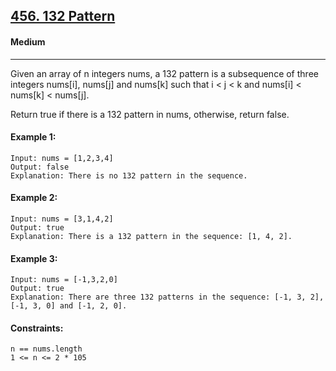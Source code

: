 [456. 132 Pattern](https://leetcode.com/problems/132-pattern/)
---------------------------------------------------------------------------------------------------------------------------------------------

#### Medium
---------------------------------------------------------------------------------------------------------------------------------------------

Given an array of n integers nums, a 132 pattern is a subsequence of three integers nums[i], nums[j] and nums[k] such that i < j < k and nums[i] < nums[k] < nums[j].

Return true if there is a 132 pattern in nums, otherwise, return false.

#### Example 1:
```
Input: nums = [1,2,3,4]
Output: false
Explanation: There is no 132 pattern in the sequence.
```
#### Example 2:
```
Input: nums = [3,1,4,2]
Output: true
Explanation: There is a 132 pattern in the sequence: [1, 4, 2].
```
#### Example 3:
```
Input: nums = [-1,3,2,0]
Output: true
Explanation: There are three 132 patterns in the sequence: [-1, 3, 2], [-1, 3, 0] and [-1, 2, 0].
``` 
#### Constraints:
```
n == nums.length
1 <= n <= 2 * 105
```
